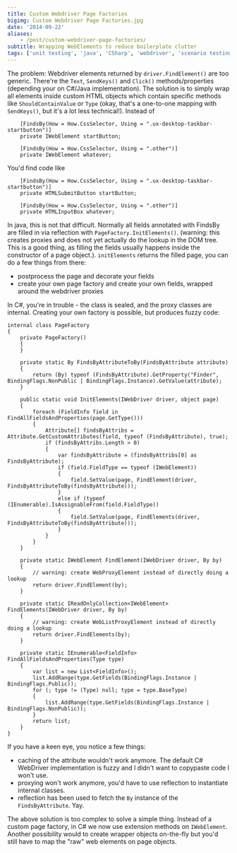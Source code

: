 ```yaml
---
title: Custom Webdriver Page Factories
bigimg: Custom Webdriver Page Factories.jpg
date: '2014-09-22'
aliases:
    - /post/custom-webdriver-page-factories/
subtitle: Wrapping WebElements to reduce boilerplate clutter
tags: ['unit testing', 'java', 'CSharp', 'webdriver', 'scenario testing' ]
---
```

The problem: Webdriver elements returned by `driver.FindElement()` are too generic. There're the `Text`, `SendKeys()` and `Click()` methods/properties (depending your on C#/Java implementation). The solution is to simply wrap all elements inside custom HTML objects which contain specific methods like `ShouldContainValue` or `Type` (okay, that's a one-to-one mapping with `SendKeys()`, but it's a lot less technical!). Instead of

        [FindsBy(How = How.CssSelector, Using = ".ux-desktop-taskbar-startbutton")]
        private IWebElement startButton;

        [FindsBy(How = How.CssSelector, Using = ".other")]
        private IWebElement whatever;

You'd find code like

        [FindsBy(How = How.CssSelector, Using = ".ux-desktop-taskbar-startbutton")]
        private HTMLSubmitButton startButton;

        [FindsBy(How = How.CssSelector, Using = ".other")]
        private HTMLInputBox whatever;

In java, this is not that difficult. Normally all fields annotated with FindsBy are filled in via reflection with `PageFactory.InitElements()`. (warning: this creates proxies and does not yet actually do the lookup in the DOM tree. This is a good thing, as filling the fields usually happens inside the constructor of a page object.). `initElements` returns the filled page, you can do a few things from there:

- postprocess the page and decorate your fields
- create your own page factory and create your own fields, wrapped around the webdriver proxies

In C#, you're in trouble - the class is sealed, and the proxy classes are internal. Creating your own factory is possible, but produces fuzzy code:

    internal class PageFactory
    {
        private PageFactory()
        {
        }

        private static By FindsByAttributeToBy(FindsByAttribute attribute)
        {
            return (By) typeof (FindsByAttribute).GetProperty("Finder", BindingFlags.NonPublic | BindingFlags.Instance).GetValue(attribute);
        }

        public static void InitElements(IWebDriver driver, object page)
        {
            foreach (FieldInfo field in FindAllFieldsAndProperties(page.GetType()))
            {
                Attribute[] findsByAttribs = Attribute.GetCustomAttributes(field, typeof (FindsByAttribute), true);
                if (findsByAttribs.Length > 0)
                {
                    var findsByAttribute = (findsByAttribs[0] as FindsByAttribute);
                    if (field.FieldType == typeof (IWebElement))
                    {
                        field.SetValue(page, FindElement(driver, FindsByAttributeToBy(findsByAttribute)));
                    }
                    else if (typeof (IEnumerable).IsAssignableFrom(field.FieldType))
                    {
                        field.SetValue(page, FindElements(driver, FindsByAttributeToBy(findsByAttribute)));
                    }
                }
            }
        }

        private static IWebElement FindElement(IWebDriver driver, By by)
        {
        	// warning: create WebProxyElement instead of directly doing a lookup
            return driver.FindElement(by);
        }

        private static IReadOnlyCollection<IWebElement> FindElements(IWebDriver driver, By by)
        {
        	// warning: create WebListProxyElement instead of directly doing a lookup
            return driver.FindElements(by);
        }

        private static IEnumerable<FieldInfo> FindAllFieldsAndProperties(Type type)
        {
            var list = new List<FieldInfo>();
            list.AddRange(type.GetFields(BindingFlags.Instance | BindingFlags.Public));
            for (; type != (Type) null; type = type.BaseType)
            {
                list.AddRange(type.GetFields(BindingFlags.Instance | BindingFlags.NonPublic));
            }
            return list;
        }
    }

If you have a keen eye, you notice a few things:

- caching of the attribute wouldn't work anymore. The default C# WebDriver implementation is fuzzy and I didn't want to copypaste code I won't use.
- proxying won't work anymore, you'd have to use reflection to instantiate internal classes.
- reflection has been used to fetch the `By` instance of the `FindsByAttribute`. Yay.

The above solution is too complex to solve a simple thing. Instead of a custom page factory, in C# we now use extension methods on `IWebElement`. Another possibility would to create wrapper objects on-the-fly but you'd still have to map the "raw" web elements on page objects.
